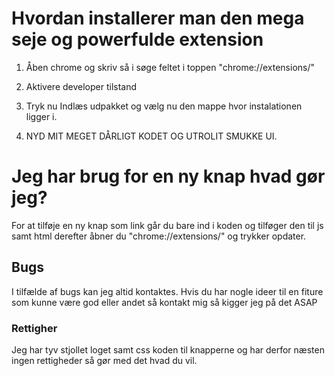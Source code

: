 # Hvordan installerer man den mega seje og powerfulde extension

1. Åben chrome og skriv så i søge feltet i toppen "chrome://extensions/"

2. Aktivere developer tilstand

3. Tryk nu Indlæs udpakket og vælg nu den mappe hvor instalationen ligger i. 

4. NYD MIT MEGET DÅRLIGT KODET OG UTROLIT SMUKKE UI. 

# Jeg har brug for en ny knap hvad gør jeg? 
For at tilføje en ny knap som link går du bare ind i koden og tilføger den til js samt html derefter åbner du "chrome://extensions/" og trykker opdater.

## Bugs

I tilfælde af bugs kan jeg altid kontaktes. Hvis du har nogle ideer til en fiture som kunne være god eller andet så kontakt mig så kigger jeg på det ASAP

### Rettigher 
Jeg har tyv stjollet loget samt css koden til knapperne og har derfor næsten ingen rettigheder så gør med det hvad du vil. 